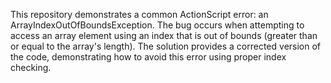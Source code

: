 This repository demonstrates a common ActionScript error: an ArrayIndexOutOfBoundsException.  The bug occurs when attempting to access an array element using an index that is out of bounds (greater than or equal to the array's length).  The solution provides a corrected version of the code, demonstrating how to avoid this error using proper index checking. 